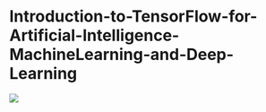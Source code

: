 # Introduction-to-TensorFlow-for-Artificial-Intelligence-MachineLearning-and-Deep-Learning
<img src="Images/image.PNG" />
